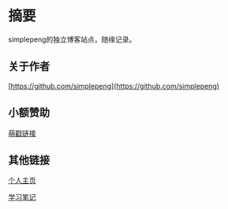 # 摘要

simplepeng的独立博客站点，随缘记录。

## 关于作者

[https://github.com/simplepeng](https://github.com/simplepeng)

## 小额赞助

[萌戳链接](https://simplepeng.github.io/merge_pay_code/)

## 其他链接

[个人主页](https://simplepeng.github.io/)

[学习笔记](https://simplepeng.github.io/KeepLearning/)
